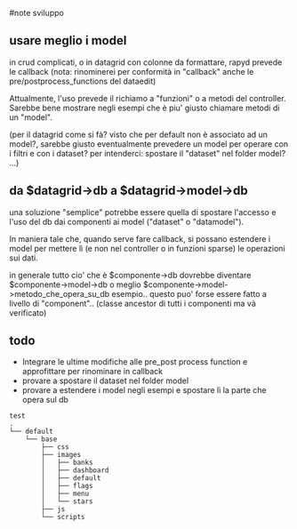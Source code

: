 #note sviluppo

## usare meglio i model ##

in crud complicati, o in datagrid con colonne da formattare, rapyd prevede le callback (nota: rinominerei per conformità in "callback" anche le pre/postprocess\_functions del dataedit)

Attualmente, l'uso prevede il richiamo a "funzioni" o a metodi del controller.
Sarebbe bene mostrare negli esempi che è piu' giusto chiamare metodi di un "model".

(per il datagrid come si fà? visto che per default non è associato ad un model?, sarebbe giusto eventualmente prevedere un model per operare con i filtri e con i dataset?
per intenderci: spostare il "dataset" nel folder model? ...)


## da $datagrid->db  a $datagrid->model->db ##

una soluzione "semplice" potrebbe essere quella di spostare l'accesso e l'uso del db dai componenti ai model ("dataset" o "datamodel").

In maniera tale che, quando serve fare callback, si possano estendere i model per mettere lì (e non nel controller o in funzioni sparse) le operazioni sui dati.

in generale tutto cio' che è $componente->db  dovrebbe diventare $componente->model->db o meglio $componente->model->metodo\_che\_opera\_su\_db esempio..
questo puo' forse essere fatto a livello di "component".. (classe ancestor di tutti i componenti ma và verificato)


## todo ##

  * Integrare le ultime modifiche alle pre\_post process function e approfittare per rinominare in callback
  * provare a spostare il dataset nel folder model
  * provare a estendere i model negli esempi e spostare lì la parte che opera sul db


```
test
.
└── default
    └── base
        ├── css 
        ├── images
        │   ├── banks
        │   ├── dashboard
        │   ├── default
        │   ├── flags
        │   ├── menu
        │   └── stars
        ├── js
        └── scripts
```